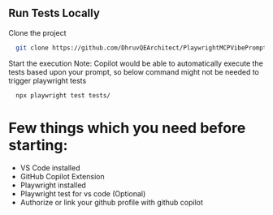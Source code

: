 ## Run Tests Locally

Clone the project

```bash
  git clone https://github.com/DhruvQEArchitect/PlaywrightMCPVibePrompting.git
```

Start the execution
Note: Copilot would be able to automatically execute the tests based upon your prompt, so below command might not be needed to trigger playwright tests

```bash
  npx playwright test tests/
```



# Few things which you need before starting:
* VS Code installed
* GitHub Copilot Extension
* Playwright installed
* Playwright test for vs code (Optional)
* Authorize or link your github profile with github copilot
